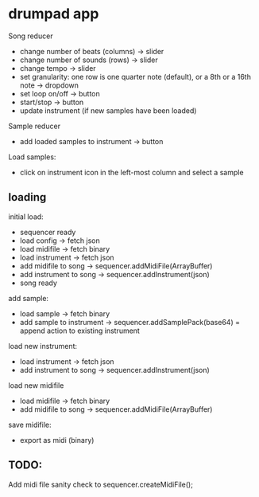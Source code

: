 # drumpad app

Song reducer
- change number of beats (columns) -> slider
- change number of sounds (rows) -> slider
- change tempo -> slider
- set granularity: one row is one quarter note (default), or a 8th or a 16th note -> dropdown
- set loop on/off -> button
- start/stop -> button
- update instrument (if new samples have been loaded)

Sample reducer
- add loaded samples to instrument -> button

Load samples:
- click on instrument icon in the left-most column and select a sample



## loading

initial load:
- sequencer ready
- load config -> fetch json
- load midifile -> fetch binary
- load instrument -> fetch json
- add midifile to song -> sequencer.addMidiFile(ArrayBuffer)
- add instrument to song -> sequencer.addInstrument(json)
- song ready


add sample:
- load sample -> fetch binary
- add sample to instrument -> sequencer.addSamplePack(base64) = append action to existing instrument


load new instrument:
- load instrument -> fetch json
- add instrument to song -> sequencer.addInstrument(json)


load new midifile
- load midifile -> fetch binary
- add midifile to song -> sequencer.addMidiFile(ArrayBuffer)


save midifile:
- export as midi (binary)


## TODO:

Add midi file sanity check to sequencer.createMidiFile();


